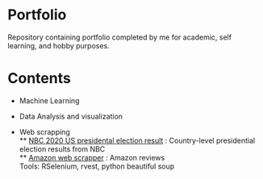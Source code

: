 # Portfolio
Repository containing portfolio completed by me for academic, self learning, and hobby purposes. 
# Contents
* Machine Learning 

* Data Analysis and visualization


* Web scrapping \
** [NBC 2020 US presidental election result](https://github.com/charlottetse33/portfolio/blob/main/NBC%20US%20election/web%20scrapping.R) : Country-level presidential election results from NBC \
** [Amazon web scrapper](https://github.com/charlottetse33/portfolio/blob/main/Amazon%20web%20scrapping/Web_scrapper%20-%20Amazon%20reviews.py) : Amazon reviews\
Tools: RSelenium, rvest, python beautiful soup


